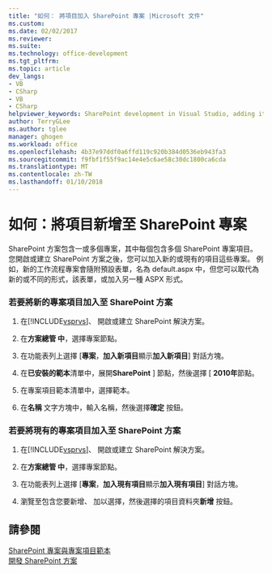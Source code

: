 ```yaml
---
title: "如何： 將項目加入 SharePoint 專案 |Microsoft 文件"
ms.custom: 
ms.date: 02/02/2017
ms.reviewer: 
ms.suite: 
ms.technology: office-development
ms.tgt_pltfrm: 
ms.topic: article
dev_langs:
- VB
- CSharp
- VB
- CSharp
helpviewer_keywords: SharePoint development in Visual Studio, adding items
author: TerryGLee
ms.author: tglee
manager: ghogen
ms.workload: office
ms.openlocfilehash: 4b37e97ddf0a6ffd119c920b384d0536eb943fa3
ms.sourcegitcommit: f9fbf1f55f9ac14e4e5c6ae58c30dc1800ca6cda
ms.translationtype: MT
ms.contentlocale: zh-TW
ms.lasthandoff: 01/10/2018
---
```

# <a name="how-to-add-items-to-a-sharepoint-project"></a>如何：將項目新增至 SharePoint 專案
  SharePoint 方案包含一或多個專案，其中每個包含多個 SharePoint 專案項目。 您開啟或建立 SharePoint 方案之後，您可以加入新的或現有的項目這些專案。 例如，新的工作流程專案會隨附預設表單，名為 default.aspx 中，但您可以取代為新的或不同的形式，該表單，或加入另一種 ASPX 形式。  
  
### <a name="to-add-a-new-project-item-to-a-sharepoint-solution"></a>若要將新的專案項目加入至 SharePoint 方案  
  
1.  在[!INCLUDE[vsprvs](../sharepoint/includes/vsprvs-md.md)]、 開啟或建立 SharePoint 解決方案。  
  
2.  在**方案總管 中**，選擇專案節點。  
  
3.  在功能表列上選擇 [**專案**，**加入新項目**顯示**加入新項目**] 對話方塊。  
  
4.  在**已安裝的範本**清單中，展開**SharePoint** ] 節點，然後選擇 [ **2010年**節點。  
  
5.  在專案項目範本清單中，選擇範本。  
  
6.  在**名稱** 文字方塊中，輸入名稱，然後選擇**確定** 按鈕。  
  
### <a name="to-add-an-existing-project-item-to-a-sharepoint-solution"></a>若要將現有的專案項目加入至 SharePoint 方案  
  
1.  在[!INCLUDE[vsprvs](../sharepoint/includes/vsprvs-md.md)]、 開啟或建立 SharePoint 解決方案。  
  
2.  在**方案總管 中**，選擇專案節點。  
  
3.  在功能表列上選擇 [**專案**，**加入現有項目**顯示**加入現有項目**] 對話方塊。  
  
4.  瀏覽至包含您要新增、 加以選擇，然後選擇的項目資料夾**新增** 按鈕。  
  
## <a name="see-also"></a>請參閱  
 [SharePoint 專案與專案項目範本](../sharepoint/sharepoint-project-and-project-item-templates.md)   
 [開發 SharePoint 方案](../sharepoint/developing-sharepoint-solutions.md)  
  
  